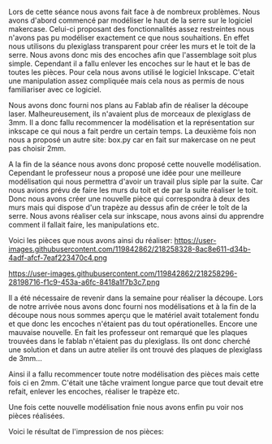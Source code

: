 Lors de cette séance nous avons fait face à de nombreux problèmes. 
Nous avons d'abord commencé par modéliser le haut de la serre sur le logiciel makercase. Celui-ci proposant des fonctionnalités assez restreintes nous 
n'avons pas pu modéliser exactement ce que nous souhaitions. 
En effet nous utilisons du plexiglass transparent pour créer les murs et le toit de la serre. Nous avons donc mis des encoches afin que l'assemblage soit 
plus simple. Cependant il a fallu enlever les encoches sur le haut et le bas de toutes les pièces. Pour cela nous avons utilisé le logiciel Inkscape.
C'etait une manipulation assez compliquée mais cela nous as permis de nous familiariser avec ce logiciel.

Nous avons donc fourni nos plans au Fablab afin de réaliser la découpe laser. Malheureusement, ils n'avaient plus de morceaux de plexiglass de 3mm.
Il a donc fallu recommencer la modélisation et la représentation sur inkscape ce qui nous a fait perdre un certain temps. La deuxième fois non nous a
proposé un autre site: box.py car en fait sur makercase on ne peut pas choisir 2mm.

A la fin de la séance nous avons donc proposé cette nouvelle modélisation. Cependant le professeur nous a proposé une idée pour une meilleure modélisation
qui nous permettra d'avoir un travail plus siple par la suite. Car nous avions prévu de faire les murs du toit et de par la suite réaliser le toit.
Donc nous avons créer une nouvelle pièce qui correspondra à deux des murs mais qui dispose d'un trapèze au dessus afin de créer le toît de la serre.
Nous avons réaliser cela sur inkscape, nous avons ainsi du apprendre comment il fallait faire, les manipulations etc.

Voici les pièces que nous avons ainsi du réaliser: 
https://user-images.githubusercontent.com/119842862/218258328-8ac8e611-d34b-4adf-afcf-7eaf223470c4.png

https://user-images.githubusercontent.com/119842862/218258296-28198716-f1c9-453a-a6fc-8418a1f7b3c7.png

Il a été nécessaire de revenir dans la semaine pour réaliser la découpe.
Lors de notre arrivée nous avons donc fourni nos modélisations et à la fin de la découpe nous nous sommes aperçu que le matériel avait totalement fondu 
et que donc les encoches n'étaient pas du tout opérationelles. Encore une mauvaise nouvelle.
En fait les professeur ont remarqué que les plaques trouvées dans le fablab n'étaient pas du plexiglass. Ils ont donc cherché une solution et dans un autre 
atelier ils ont trouvé des plaques de plexiglass de 3mm...

Ainsi il a fallu recommencer toute notre modélisation des pièces mais cette fois ci en 2mm. C'était une tâche vraiment longue parce que tout devait etre 
refait, enlever les encoches, réaliser le trapèze etc.

Une fois cette nouvelle modélisation fnie nous avons enfin pu voir nos pièces réalisées. 

Voici le résultat de l'impression de nos pièces: 





